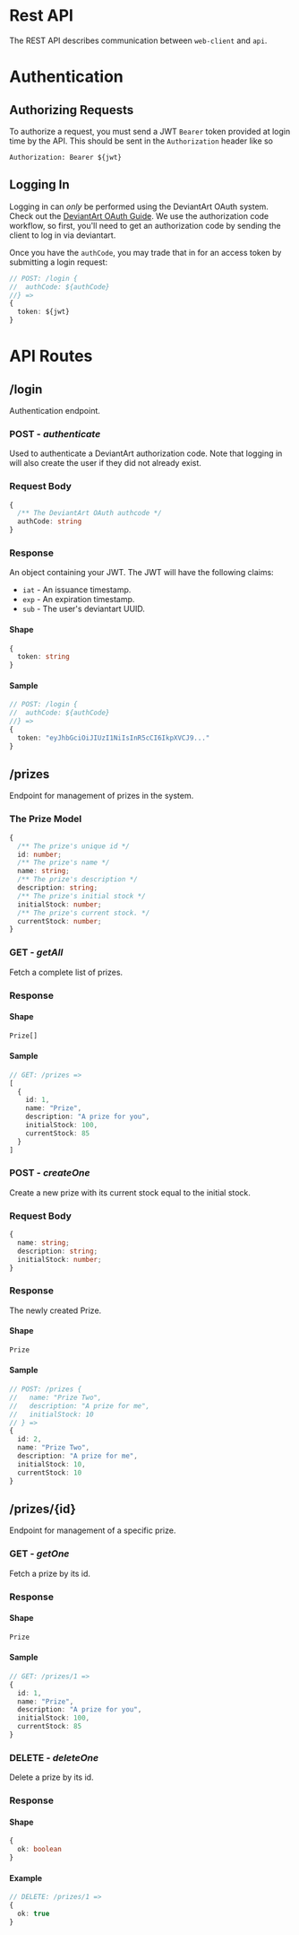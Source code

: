# Rest API
The REST API describes communication between `web-client` and `api`.
# Authentication
## Authorizing Requests
To authorize a request, you must send a JWT `Bearer` token provided at login time by the API. This should be sent in the `Authorization` header like so
```
Authorization: Bearer ${jwt}
```

## Logging In
Logging in can _only_ be performed using the DeviantArt OAuth system. Check out the [DeviantArt OAuth Guide](https://www.deviantart.com/developers/authentication). We use the authorization code workflow, so first, you'll need to get an authorization code by sending the client to log in via deviantart.

Once you have the `authCode`, you may trade that in for an access token by submitting a login request:
```ts
// POST: /login {
//  authCode: ${authCode}  
//} =>
{
  token: ${jwt}
}
```
# API Routes
## /login
Authentication endpoint.
### POST - _authenticate_
Used to authenticate a DeviantArt authorization code. Note that logging in will also create the user if they did not already exist.
### Request Body
```ts
{
  /** The DeviantArt OAuth authcode */
  authCode: string
}
```
### Response
An object containing your JWT. The JWT will have the following claims:
- `iat` - An issuance timestamp.
- `exp` - An expiration timestamp.
- `sub` - The user's deviantart UUID.

#### Shape
```ts
{
  token: string
}
```
#### Sample
```ts
// POST: /login {
//  authCode: ${authCode}
//} =>
{
  token: "eyJhbGciOiJIUzI1NiIsInR5cCI6IkpXVCJ9..."
}
```
## /prizes
Endpoint for management of prizes in the system.

### The Prize Model
```ts
{
  /** The prize's unique id */
  id: number;
  /** The prize's name */
  name: string;
  /** The prize's description */
  description: string;
  /** The prize's initial stock */
  initialStock: number;
  /** The prize's current stock. */
  currentStock: number;
}
```
### GET - _getAll_
Fetch a complete list of prizes.
### Response
#### Shape
```ts
Prize[]
```
#### Sample
```ts
// GET: /prizes =>
[
  {
    id: 1,
    name: "Prize",
    description: "A prize for you",
    initialStock: 100,
    currentStock: 85
  }
]
```
### POST - _createOne_
Create a new prize with its current stock equal to the initial stock.
### Request Body
```ts
{
  name: string;
  description: string;
  initialStock: number;
}
```

### Response
The newly created Prize.
#### Shape
```ts
Prize
```
#### Sample
```ts
// POST: /prizes {
//   name: "Prize Two",
//   description: "A prize for me",
//   initialStock: 10
// } =>
{
  id: 2,
  name: "Prize Two",
  description: "A prize for me",
  initialStock: 10,
  currentStock: 10
}
```

## /prizes/{id}
Endpoint for management of a specific prize.
### GET - _getOne_
Fetch a prize by its id.
### Response
#### Shape
```ts
Prize
```
#### Sample
```ts
// GET: /prizes/1 =>
{
  id: 1,
  name: "Prize",
  description: "A prize for you",
  initialStock: 100,
  currentStock: 85
}
```
### DELETE - _deleteOne_
Delete a prize by its id.
### Response
#### Shape
```ts
{
  ok: boolean
}
```
#### Example
```ts
// DELETE: /prizes/1 =>
{
  ok: true
}
```